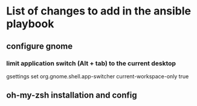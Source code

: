 # List of changes to add in the ansible playbook

## configure gnome

### limit application switch (Alt + tab) to the current desktop 
gsettings set org.gnome.shell.app-switcher current-workspace-only true


## oh-my-zsh installation and config


